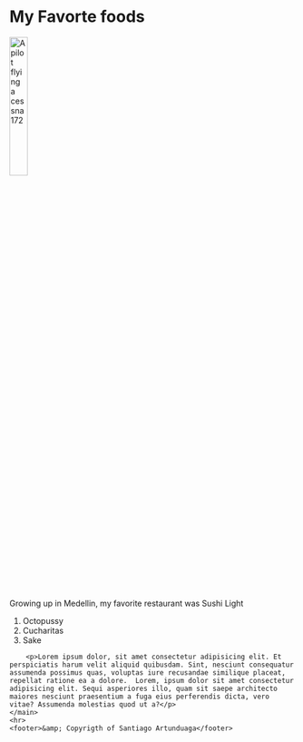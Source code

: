 <!DOCTYPE html>
<html lang="en">
<head>
    <meta charset="UTF-8">
    <meta name="viewport" content="width=device-width, initial-scale=1.0">
    <title>My Favorite Food</title>
    <link rel="icon" href="images/AeroPath-Favicon.png">
</head>
<body>
    <main>
        <h1>My Favorte foods</h1>
        <img src="images/FflyingCessna172Photo.jpg" alt="A pilot flying a cessna 172" width="25%">
        <p>Growing up in Medellin, my favorite restaurant was Sushi Light</p>
        <ol>
            <li>Octopussy</li>
            <li>Cucharitas</li>
            <li>Sake</li>
        </ol>
        
        <p>Lorem ipsum dolor, sit amet consectetur adipisicing elit. Et perspiciatis harum velit aliquid quibusdam. Sint, nesciunt consequatur assumenda possimus quas, voluptas iure recusandae similique placeat, repellat ratione ea a dolore.  Lorem, ipsum dolor sit amet consectetur adipisicing elit. Sequi asperiores illo, quam sit saepe architecto maiores nesciunt praesentium a fuga eius perferendis dicta, vero vitae? Assumenda molestias quod ut a?</p>
    </main>
    <hr>
    <footer>&amp; Copyrigth of Santiago Artunduaga</footer>
</body>

</html>
